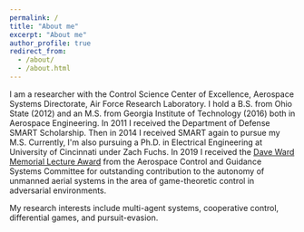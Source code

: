 ```yaml
---
permalink: /
title: "About me"
excerpt: "About me"
author_profile: true
redirect_from: 
  - /about/
  - /about.html
---
```


I am a researcher with the Control Science Center of Excellence, Aerospace Systems Directorate, Air Force Research Laboratory.
I hold a B.S. from Ohio State (2012) and an M.S. from Georgia Institute of Technology (2016) both in Aerospace Engineering. 
In 2011 I received the Department of Defense SMART Scholarship.
Then in 2014 I received SMART again to pursue my M.S.
Currently, I'm also pursuing a Ph.D. in Electrical Engineering at University of Cincinnati under Zach Fuchs.
In 2019 I received the [Dave Ward Memorial Lecture Award](http://www.acgsc.org/ward_award.php) from the Aerospace Control and Guidance Systems Committee for outstanding contribution to the autonomy of unmanned aerial systems in the area of game-theoretic control in adversarial environments.


My research interests include multi-agent systems, cooperative control, differential games, and pursuit-evasion.
